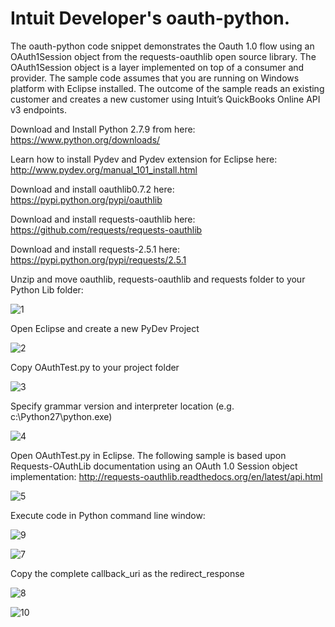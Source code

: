 Intuit Developer's oauth-python.
===

The oauth-python code snippet demonstrates the Oauth 1.0 flow using an OAuth1Session object from the requests-oauthlib open source library.  The OAuth1Session object is a layer implemented on top of a consumer and provider.  The sample code assumes that you are running on Windows platform with Eclipse installed.  The outcome of the sample reads an existing customer and creates a new customer using Intuit’s QuickBooks Online API v3 endpoints.

Download and Install Python 2.7.9 from here:
https://www.python.org/downloads/

Learn how to install Pydev and Pydev extension for Eclipse here:
http://www.pydev.org/manual_101_install.html

Download and install  oauthlib0.7.2 here:
https://pypi.python.org/pypi/oauthlib

Download and install requests-oauthlib here:
https://github.com/requests/requests-oauthlib

Download and install requests-2.5.1 here:
https://pypi.python.org/pypi/requests/2.5.1

Unzip and move oauthlib, requests-oauthlib and requests folder to your Python Lib folder:

![1](https://cloud.githubusercontent.com/assets/9324696/6089413/1b679848-ae17-11e4-9b97-a22c27897ebd.png)

Open Eclipse and create a new PyDev Project

![2](https://cloud.githubusercontent.com/assets/9324696/6089418/33d7e3c4-ae17-11e4-8ce2-46dfc9c54607.png)

Copy OAuthTest.py to your project folder

![3](https://cloud.githubusercontent.com/assets/9324696/6089421/39e24e80-ae17-11e4-92fe-a8342ed54560.png)

Specify grammar version and interpreter location (e.g. c:\Python27\python.exe)

![4](https://cloud.githubusercontent.com/assets/9324696/6089422/3b6df542-ae17-11e4-92d9-657485cfbab6.png)

Open OAuthTest.py in Eclipse.  The following sample is based upon Requests-OAuthLib documentation using an OAuth 1.0 Session object implementation:
http://requests-oauthlib.readthedocs.org/en/latest/api.html

![5](https://cloud.githubusercontent.com/assets/9324696/6089423/3c75988c-ae17-11e4-9fcd-75bf4fcc98ff.png)

Execute code in Python command line window:

![9](https://cloud.githubusercontent.com/assets/9324696/6089565/7d52e01a-ae19-11e4-9364-927a7fd8d642.png)

![7](https://cloud.githubusercontent.com/assets/9324696/6089426/3e69f26e-ae17-11e4-9472-81b58ad88169.png)

Copy the complete callback_uri as the redirect_response

![8](https://cloud.githubusercontent.com/assets/9324696/6089428/3f5c50cc-ae17-11e4-9932-8f0cf0f73e13.png)

![10](https://cloud.githubusercontent.com/assets/9324696/6089568/7ef84e1e-ae19-11e4-8185-84bd731c1487.png)

